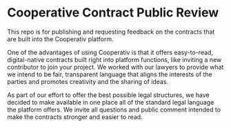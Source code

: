 # Cooperative Contract Public Review
This repo is for publishing and requesting feedback on the contracts that are built into the Cooperativ platform. 

One of the advantages of using Cooperativ is that it offers easy-to-read, digital-native contracts built right into platform functions, like inviting a new contributor to join your project. We worked with our lawyers to provide what we intend to be fair, transparent language that aligns the interests of the parties and promotes creativity and the sharing of ideas. 

As part of our effort to offer the best possible legal structures, we have decided to make available in one place all of the standard legal language the platform offers. We invite all questions and public comment intended to make the contracts stronger and easier to read. 

